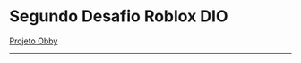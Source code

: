 # Segundo Desafio Roblox DIO


[Projeto Obby](https://www.roblox.com/games/12884433677/Projeto-Obby)
<hr>
